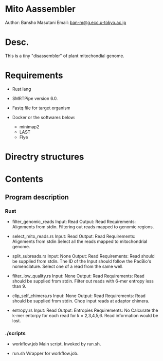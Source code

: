 # Mito Aassembler

Author: Bansho Masutani
Email: ban-m@g.ecc.u-tokyo.ac.jp

# Desc.

This is a tiny "disassembler" of plant mitochondial genome.

# Requirements

- Rust lang
- SMRTPipe version 6.0.
- Fastq file for target organism

- Docker or the softwares below:
  - minimap2
  - LAST
  - Flye


# Directry structures


# Contents

## Program description

### Rust

- filter_genomic_reads
Input: Read<Fasta>
Output: Read<Fasta>
Requirements: Alignments<Paf> from stdin.
Filtering out reads mapped to genomic regions.

- select_mito_reads.rs
Input: Read<Fasta>
Output: Read<Fasta>
Requirements: Alignments<PAF> from stdin
Select all the reads mapped to mitochondrial genome.

- split_subreads.rs
Input: None
Output: Read<Fasta>
Requirements: Read<Fasta> should be supplied from stdin. The ID of the Input should follow the PacBio's nomenclature.
Select one of a read from the same well.

- filter_low_quality.rs
Input: None
Output: Read<Fasta>
Requirements: Read<Fasta> should be supplied from stdin.
Filter out reads with 6-mer entropy less than 9.

- clip_self_chimera.rs
Input: None
Output: Read<Fasta>
Requirements: Read<Fasta> should be supplied from stdin.
Chop input reads at adaptor chimera.

- entropy.rs
Input: Read<Fasta>
Output: Entropies<TSV>
Requirements: No
Calcurate the k-mer entorpy for each read for k = 2,3,4,5,6. Read information would be lost.



### ./scripts

- workflow.job
Main script. Invoked by run.sh.

- run.sh
Wrapper for workflow.job.